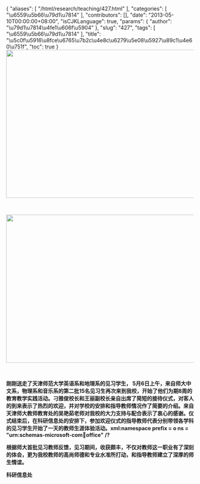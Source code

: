 {
    "aliases": [
        "/html/research/teaching/427.html"
    ],
    "categories": [
        "\u6559\u5b66\u79d1\u7814"
    ],
    "contributors": [],
    "date": "2013-05-10T00:00:00+08:00",
    "isCJKLanguage": true,
    "params": {
        "author": "\u79d1\u7814\u4fe1\u606f\u5904"
    },
    "slug": "427",
    "tags": [
        "\u6559\u5b66\u79d1\u7814"
    ],
    "title": "\u5c0f\u5916\u8fce\u6765\u7b2c\u4e8c\u6279\u5e08\u5927\u89c1\u4e60\u751f",
    "toc": true
}
**<img
    src="https://cdn.tfls.online/mirror/full/f65955010423a4fd608666f7a83f83cbc0d7407c.jpg"
    style="display:block;margin-left:auto;margin-right:auto;"
    decoding="async"
    fetchpriority="auto"
    loading="lazy"
    height="397"
    width="600"
/>**

 

**<img
    src="https://cdn.tfls.online/mirror/full/39f89b60586e82d55f51fcd846c0661495ecb734.jpg"
    style="display:block;margin-left:auto;margin-right:auto;"
    decoding="async"
    fetchpriority="auto"
    loading="lazy"
    height="397"
    width="600"
/>**

 

**刚刚送走了天津师范大学英语系和地理系的见习学生， 5月6日上午，来自师大中文系，物理系和音乐系的第二批15名见习生再次来到我校，开始了他们为期8周的教育教学实践活动。刁雅俊校长和王丽副校长亲自出席了简短的接待仪式，对客人的到来表示了热烈的欢迎，并对学校的安排和指导教师情况作了简要的介绍。来自天津师大教师教育处的吴艳茹老师对我校的大力支持与配合表示了衷心的感谢。仪式结束后，在科研信息处的安排下，参加欢迎仪式的指导教师代表分别带领各学科的见习学生开始了一天的教师生涯体验活动。xml:namespace prefix = o ns = "urn:schemas-microsoft-com:office:office" /?**

**根据师大首批见习教师反馈，见习期间，收获颇丰，不仅对教师这一职业有了深刻的体会，更为我校教师的高尚师德和专业水准所打动，和指导教师建立了深厚的师生情谊。**

**科研信息处**

